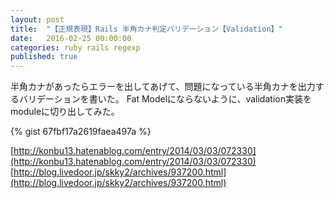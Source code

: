 ```yaml
---
layout: post
title:  "【正規表現】Rails 半角カナ判定バリデーション【Validation】"
date:   2016-02-25 00:00:00
categories: ruby rails regexp
published: true
---
```


半角カナがあったらエラーを出してあげて、問題になっている半角カナを出力するバリデーションを書いた。
Fat Modelにならないように、validation実装をmoduleに切り出してみた。

{% gist 67fbf17a2619faea497a %}

[http://konbu13.hatenablog.com/entry/2014/03/03/072330](http://konbu13.hatenablog.com/entry/2014/03/03/072330)
[http://blog.livedoor.jp/skky2/archives/937200.html](http://blog.livedoor.jp/skky2/archives/937200.html)
